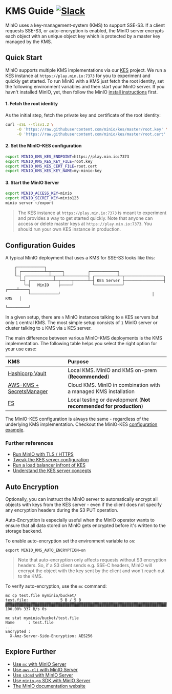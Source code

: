 # KMS Guide [![Slack](https://slack.min.io/slack?type=svg)](https://slack.min.io)

MinIO uses a key-management-system (KMS) to support SSE-S3. If a client requests SSE-S3, or auto-encryption
is enabled, the MinIO server encrypts each object with an unique object key which is protected by a master key
managed by the KMS.

## Quick Start

MinIO supports multiple KMS implementations via our [KES](https://github.com/minio/kes#kes) project. We run
a KES instance at `https://play.min.io:7373` for you to experiment and quickly get started. To run MinIO with
a KMS just fetch the root identity, set the following environment variables and then start your MinIO server.
If you havn't installed MinIO, yet, then follow the MinIO [install instructions](https://docs.min.io/docs/minio-quickstart-guide)
first.

#### 1. Fetch the root identity
As the initial step, fetch the private key and certificate of the root identity:

```sh
curl -sSL --tlsv1.2 \
     -O 'https://raw.githubusercontent.com/minio/kes/master/root.key' \
     -O 'https://raw.githubusercontent.com/minio/kes/master/root.cert'
```

#### 2. Set the MinIO-KES configuration

```sh
export MINIO_KMS_KES_ENDPOINT=https://play.min.io:7373
export MINIO_KMS_KES_KEY_FILE=root.key
export MINIO_KMS_KES_CERT_FILE=root.cert
export MINIO_KMS_KES_KEY_NAME=my-minio-key
```

#### 3. Start the MinIO Server

```sh
export MINIO_ACCESS_KEY=minio
export MINIO_SECRET_KEY=minio123
minio server ~/export
```

> The KES instance at `https://play.min.io:7373` is meant to experiment and provides a way to get started quickly.
> Note that anyone can access or delete master keys at `https://play.min.io:7373`. You should run your own KES
> instance in production.

## Configuration Guides

A typical MinIO deployment that uses a KMS for SSE-S3 looks like this:
```
    ┌────────────┐
    │ ┌──────────┴─┬─────╮          ┌────────────┐
    └─┤ ┌──────────┴─┬───┴──────────┤ ┌──────────┴─┬─────────────────╮
      └─┤ ┌──────────┴─┬─────┬──────┴─┤ KES Server ├─────────────────┤
        └─┤   MinIO    ├─────╯        └────────────┘            ┌────┴────┐
          └────────────┘                                        │   KMS   │
                                                                └─────────┘
``` 

In a given setup, there are `n` MinIO instances talking to `m` KES servers but only `1` central KMS. The most simple
setup consists of `1` MinIO server or cluster talking to `1` KMS via `1` KES server.

The main difference between various MinIO-KMS deployments is the KMS implementation. The following table
helps you select the right option for your use case:

|                                        KMS                                       | Purpose                                                           |
|:---------------------------------------------------------------------------------|:------------------------------------------------------------------|
| [Hashicorp Vault](https://github.com/minio/kes/wiki/Hashicorp-Vault-Keystore)    | Local KMS. MinIO and KMS on-prem (**Recommended**)                |
| [AWS-KMS + SecretsManager](https://github.com/minio/kes/wiki/AWS-SecretsManager) | Cloud KMS. MinIO in combination with a managed KMS installation   |  
| [FS](https://github.com/minio/kes/wiki/Filesystem-Keystore)                      | Local testing or development (**Not recommended for production**) |
 
The MinIO-KES configuration is always the same - regardless of the underlying KMS implementation.
Checkout the MinIO-KES [configuration example](https://github.com/minio/kes/wiki/MinIO-Object-Storage).

### Further references

 - [Run MinIO with TLS / HTTPS](https://docs.min.io/docs/how-to-secure-access-to-minio-server-with-tls.html)
 - [Tweak the KES server configuration](https://github.com/minio/kes/wiki/Configuration)
 - [Run a load balancer infront of KES](https://github.com/minio/kes/wiki/TLS-Proxy)
 - [Understand the KES server concepts](https://github.com/minio/kes/wiki/Concepts) 

## Auto Encryption

Optionally, you can instruct the MinIO server to automatically encrypt all objects with keys from the KES
server - even if the client does not specify any encryption headers during the S3 PUT operation.

Auto-Encryption is especially useful when the MinIO operator wants to ensure that all data stored on MinIO
gets encrypted before it's written to the storage backend.

To enable auto-encryption set the environment variable to `on`:
```
export MINIO_KMS_AUTO_ENCRYPTION=on
```

> Note that auto-encryption only affects requests without S3 encryption headers. So, if a S3 client sends
> e.g. SSE-C headers, MinIO will encrypt the object with the key sent by the client and won't reach out to
> the KMS.

To verify auto-encryption, use the `mc` command:

```
mc cp test.file myminio/bucket/
test.file:              5 B / 5 B  ▓▓▓▓▓▓▓▓▓▓▓▓▓▓▓▓▓▓▓▓▓▓▓▓▓▓▓▓▓▓▓▓▓▓▓▓▓▓▓▓▓▓▓▓▓▓▓▓▓▓▓▓▓▓▓▓▓▓▓▓▓▓▓▓▓▓▓▓▓▓▓▓▓▓▓▓▓▓▓▓▓▓▓▓▓▓▓▓▓▓▓▓▓▓▓▓▓▓  100.00% 337 B/s 0s

mc stat myminio/bucket/test.file
Name      : test.file
...
Encrypted :
  X-Amz-Server-Side-Encryption: AES256
```

## Explore Further

- [Use `mc` with MinIO Server](https://docs.min.io/docs/minio-client-quickstart-guide)
- [Use `aws-cli` with MinIO Server](https://docs.min.io/docs/aws-cli-with-minio)
- [Use `s3cmd` with MinIO Server](https://docs.min.io/docs/s3cmd-with-minio)
- [Use `minio-go` SDK with MinIO Server](https://docs.min.io/docs/golang-client-quickstart-guide)
- [The MinIO documentation website](https://docs.min.io)
